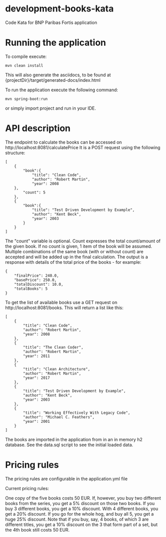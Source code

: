 # development-books-kata
Code Kata for BNP Paribas Fortis application

# Running the application

To compile execute:

````
mvn clean install
````
This will also generate the asciidocs, to be found at {projectDir}/target/generated-docs/index.html

To run the application execute the following command:
````
mvn spring-boot:run
````

or simply import project and run in your IDE.

# API description

The endpoint to calculate the books can be accessed on http://localhost:8081/calculatePrice
It is a POST request using the following structure:

````
[
    {
        "book":{
            "title": "Clean Code",
            "author": "Robert Martin",
            "year": 2008
    },
        "count": 5
    },
    {
        "book":{
            "title": "Test Driven Development by Example",
            "author": "Kent Beck",
            "year": 2003
        }
    }
]
````

The "count" variable is optional. Count expresses the total count/amount of the given book. If no count is given, 1 item of the book will be assumed.
Multiple combinations of the same book (with or without count) are accepted and will be added up in the final calculation.
The output is a response with details of the total price of the books - for example:

````
{
    "finalPrice": 240.0,
    "basePrice": 250.0,
    "totalDiscount": 10.0,
    "totalBooks": 5
}
````

To get the list of available books use a GET request on http://localhost:8081/books. 
This will return a list like this:

````
[
    {
        "title": "Clean Code",
        "author": "Robert Martin",
        "year": 2008
    },
    {
        "title": "The Clean Coder",
        "author": "Robert Martin",
        "year": 2011
    },
    {
        "title": "Clean Architecture",
        "author": "Robert Martin",
        "year": 2017
    },
    {
        "title": "Test Driven Development by Example",
        "author": "Kent Beck",
        "year": 2003
    },
    {
        "title": "Working Effectively With Legacy Code",
        "author": "Michael C. Feathers",
        "year": 2001
    }
]
````

The books are imported in the application from in an in memory h2 database. 
See the data.sql script to see the initial loaded data.


# Pricing rules

The pricing rules are configurable in the application.yml file

Current pricing rules:

One copy of the five books costs 50 EUR.
If, however, you buy two different books from the series, you get a 5% discount on those two books.
If you buy 3 different books, you get a 10% discount.
With 4 different books, you get a 20% discount.
If you go for the whole hog, and buy all 5, you get a huge 25% discount.
Note that if you buy, say, 4 books, of which 3 are different titles, you get a 10% discount on the 3 that form part of a set, but the 4th book still costs 50 EUR.